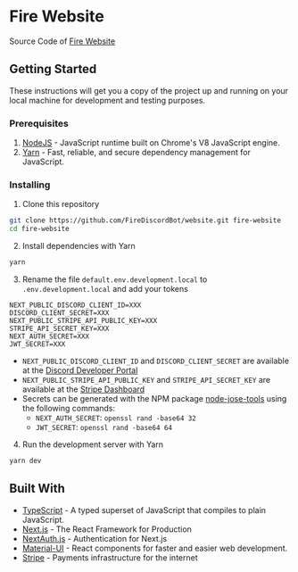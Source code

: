 # Fire Website

Source Code of [Fire Website](https://fire.gaminggeek.dev)

## Getting Started

These instructions will get you a copy of the project up and running on your local machine for development and testing
purposes.

### Prerequisites

1. [NodeJS](https://nodejs.org/) - JavaScript runtime built on Chrome's V8 JavaScript engine.
2. [Yarn](https://yarnpkg.com/) - Fast, reliable, and secure dependency management for JavaScript.

### Installing

1. Clone this repository

```bash
git clone https://github.com/FireDiscordBot/website.git fire-website
cd fire-website
```

2. Install dependencies with Yarn

```bash
yarn
```

3. Rename the file `default.env.development.local` to `.env.development.local` and add your tokens

```
NEXT_PUBLIC_DISCORD_CLIENT_ID=XXX
DISCORD_CLIENT_SECRET=XXX
NEXT_PUBLIC_STRIPE_API_PUBLIC_KEY=XXX
STRIPE_API_SECRET_KEY=XXX
NEXT_AUTH_SECRET=XXX
JWT_SECRET=XXX
```

- `NEXT_PUBLIC_DISCORD_CLIENT_ID` and `DISCORD_CLIENT_SECRET` are available at
  the [Discord Developer Portal](https://discord.com/developers/)
- `NEXT_PUBLIC_STRIPE_API_PUBLIC_KEY` and `STRIPE_API_SECRET_KEY` are available at
  the [Stripe Dashboard](https://dashboard.stripe.com/dashboard)
- Secrets can be generated with the NPM package [node-jose-tools](https://www.npmjs.com/package/node-jose-tools)
  using the following commands:
  - `NEXT_AUTH_SECRET`: `openssl rand -base64 32`
  - `JWT_SECRET`: `openssl rand -base64 64`

4. Run the development server with Yarn

```bash
yarn dev
```

## Built With

- [TypeScript](https://www.typescriptlang.org/) - A typed superset of JavaScript that compiles to plain JavaScript.
- [Next.js](https://nextjs.org/) - The React Framework for Production
- [NextAuth.js](https://next-auth.js.org/) - Authentication for Next.js
- [Material-UI](https://material-ui.com/) - React components for faster and easier web development.
- [Stripe](https://stripe.com/) - Payments infrastructure for the internet

